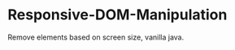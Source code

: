 Responsive-DOM-Manipulation
===========================

Remove elements based on screen size, vanilla java.